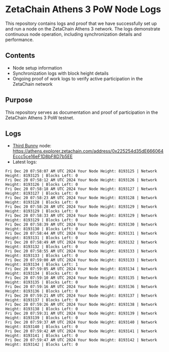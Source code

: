 # ZetaChain Athens 3 PoW Node Logs
This repository contains logs and proof that we have successfully set up and run a node on the ZetaChain Athens 3 network. The logs demonstrate continuous node operation, including synchronization details and performance.

## Contents
- Node setup information
- Synchronization logs with block height details
- Ongoing proof of work logs to verify active participation in the ZetaChain network

## Purpose
This repository serves as documentation and proof of participation in the ZetaChain Athens 3 PoW testnet.

## Logs

- [Third Bunny](https://thirdbunny.xyz/) node: https://athens.explorer.zetachain.com/address/0x225254d35dE666064Eccc5ce16eF1D8bF8D7b5EE
- Latest logs:
```
Fri Dec 20 07:58:07 AM UTC 2024 Your Node Height: 8193125 | Network Height: 8193125 | Blocks Left: 0
Fri Dec 20 07:58:12 AM UTC 2024 Your Node Height: 8193126 | Network Height: 8193126 | Blocks Left: 0
Fri Dec 20 07:58:18 AM UTC 2024 Your Node Height: 8193127 | Network Height: 8193127 | Blocks Left: 0
Fri Dec 20 07:58:23 AM UTC 2024 Your Node Height: 8193128 | Network Height: 8193128 | Blocks Left: 0
Fri Dec 20 07:58:28 AM UTC 2024 Your Node Height: 8193129 | Network Height: 8193129 | Blocks Left: 0
Fri Dec 20 07:58:33 AM UTC 2024 Your Node Height: 8193129 | Network Height: 8193129 | Blocks Left: 0
Fri Dec 20 07:58:39 AM UTC 2024 Your Node Height: 8193130 | Network Height: 8193130 | Blocks Left: 0
Fri Dec 20 07:58:44 AM UTC 2024 Your Node Height: 8193131 | Network Height: 8193131 | Blocks Left: 0
Fri Dec 20 07:58:49 AM UTC 2024 Your Node Height: 8193132 | Network Height: 8193132 | Blocks Left: 0
Fri Dec 20 07:58:55 AM UTC 2024 Your Node Height: 8193133 | Network Height: 8193133 | Blocks Left: 0
Fri Dec 20 07:59:00 AM UTC 2024 Your Node Height: 8193133 | Network Height: 8193134 | Blocks Left: 1
Fri Dec 20 07:59:05 AM UTC 2024 Your Node Height: 8193134 | Network Height: 8193134 | Blocks Left: 0
Fri Dec 20 07:59:10 AM UTC 2024 Your Node Height: 8193135 | Network Height: 8193135 | Blocks Left: 0
Fri Dec 20 07:59:16 AM UTC 2024 Your Node Height: 8193136 | Network Height: 8193136 | Blocks Left: 0
Fri Dec 20 07:59:21 AM UTC 2024 Your Node Height: 8193137 | Network Height: 8193137 | Blocks Left: 0
Fri Dec 20 07:59:26 AM UTC 2024 Your Node Height: 8193138 | Network Height: 8193138 | Blocks Left: 0
Fri Dec 20 07:59:31 AM UTC 2024 Your Node Height: 8193139 | Network Height: 8193139 | Blocks Left: 0
Fri Dec 20 07:59:37 AM UTC 2024 Your Node Height: 8193140 | Network Height: 8193140 | Blocks Left: 0
Fri Dec 20 07:59:42 AM UTC 2024 Your Node Height: 8193141 | Network Height: 8193141 | Blocks Left: 0
Fri Dec 20 07:59:47 AM UTC 2024 Your Node Height: 8193142 | Network Height: 8193142 | Blocks Left: 0
```
